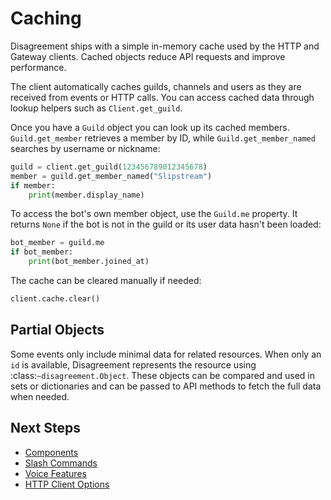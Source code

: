 # Caching

Disagreement ships with a simple in-memory cache used by the HTTP and Gateway clients. Cached objects reduce API requests and improve performance.

The client automatically caches guilds, channels and users as they are received from events or HTTP calls. You can access cached data through lookup helpers such as `Client.get_guild`.

Once you have a `Guild` object you can look up its cached members. `Guild.get_member` retrieves a member by ID, while `Guild.get_member_named` searches by username or nickname:

```python
guild = client.get_guild(123456789012345678)
member = guild.get_member_named("Slipstream")
if member:
    print(member.display_name)
```

To access the bot's own member object, use the ``Guild.me`` property. It returns
``None`` if the bot is not in the guild or its user data hasn't been loaded:

```python
bot_member = guild.me
if bot_member:
    print(bot_member.joined_at)
```

The cache can be cleared manually if needed:

```python
client.cache.clear()
```

## Partial Objects

Some events only include minimal data for related resources. When only an ``id``
is available, Disagreement represents the resource using :class:`~disagreement.Object`.
These objects can be compared and used in sets or dictionaries and can be passed
to API methods to fetch the full data when needed.

## Next Steps

- [Components](using_components.md)
- [Slash Commands](slash_commands.md)
- [Voice Features](voice_features.md)
- [HTTP Client Options](http_client.md)

